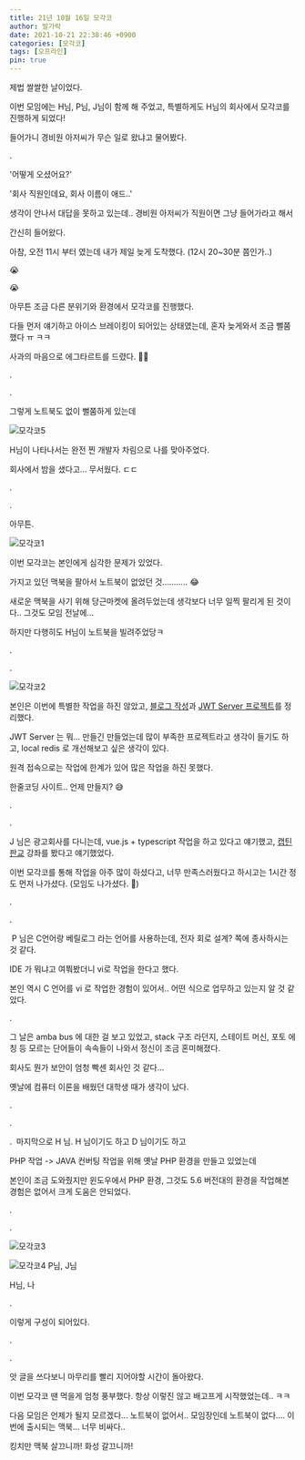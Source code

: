 ```yaml
---
title: 21년 10월 16일 모각코
author: 발가락
date: 2021-10-21 22:38:46 +0900
categories: [모각코]
tags: [오프라인]
pin: true
---
```


제법 쌀쌀한 날이었다.

이번 모임에는 H님, P님, J님이 함께 해 주었고, 특별하게도 H님의 회사에서 모각코를 진행하게 되었다!

들어가니 경비원 아저씨가 무슨 일로 왔냐고 물어봤다.

.

'어떻게 오셨어요?'

'회사 직원인데요, 회사 이름이 애드..'

생각이 안나서 대답을 못하고 있는데.. 경비원 아저씨가 직원이면 그냥 들어가라고 해서

간신히 들어왔다.

아참, 오전 11시 부터 였는데 내가 제일 늦게 도착했다. (12시 20~30분 쯤인가..)

😭

😭

아무튼 조금 다른 분위기와 환경에서 모각코를 진행했다.

다들 먼저 얘기하고 아이스 브레이킹이 되어있는 상태였는데, 혼자 늦게와서 조금 뻘쭘했다 ㅠ ㅋㅋ

사과의 마음으로 에그타르트를 드렸다. 🐔🥚

.

.

그렇게 노트북도 없이 뻘쭘하게 있는데

![모각코5](/assets/img/20211021/5.jpg)

H님이 나타나서는 완전 찐 개발자 차림으로 나를 맞아주었다.

회사에서 밤을 샜다고... 무서웠다. ㄷㄷ

.

.

아무튼.

![모각코1](/assets/img/20211021/1.jpg)

이번 모각코는 본인에게 심각한 문제가 있었다.

가지고 있던 맥북을 팔아서 노트북이 없었던 것........... 😂

새로운 맥북을 사기 위해 당근마켓에 올려두었는데 생각보다 너무 일찍 팔리게 된 것이다.. 그것도 모임 전날에...

하지만 다행히도 H님이 노트북을 빌려주었당ㅋ

.

.

![모각코2](/assets/img/20211021/2.jpg)

본인은 이번에 특별한 작업을 하진 않았고, [블로그 작성](https://blog.rgbplace.com/404)과 [JWT Server 프로젝트](https://github.com/6lueparr0t/spring-jwt-server)를 정리했다.

JWT Server 는 뭐... 만들긴 만들었는데 많이 부족한 프로젝트라고 생각이 들기도 하고, local redis 로 개선해보고 싶은 생각이 있다.

원격 접속으로는 작업에 한계가 있어 많은 작업을 하진 못했다.

한줄코딩 사이트.. 언제 만들지? 😅

.

.

J 님은 광고회사를 다니는데, vue.js + typescript 작업을 하고 있다고 얘기했고, [캡틴 판교](https://www.inflearn.com/users/@captain/courses) 강좌를 봤다고 얘기했었다.

이번 모각코를 통해 작업을 아주 많이 하셨다고, 너무 만족스러웠다고 하시고는 1시간 정도 먼저 나가셨다. (모임도 나가셨다. 🤣)

.

.​

​
P 님은 C언어랑 베릴로그 라는 언어를 사용하는데, 전자 회로 설계? 쪽에 종사하시는 것 같다.

IDE 가 뭐냐고 여쭤봤더니 vi로 작업을 한다고 했다.

본인 역시 C 언어를 vi 로 작업한 경험이 있어서.. 어떤 식으로 업무하고 있는지 알 것 같았다.

.

그 날은 ​amba bus 에 대한 걸 보고 있었고, stack 구조 라던지, 스테이트 머신, 포토 에칭​ 등 모르는 단어들이 속속들이 나와서 정신이 조금 혼미해졌다.

회사도 뭔가 보안이 엄청 빡센 회사인 것 같다...

옛날에 컴퓨터 이론을 배웠던 대학생 때가 생각이 났다.

.

.

.​
​
마지막으로 H 님. H 님이기도 하고 D 님이기도 하고

​PHP 작업 -> JAVA 컨버팅 작업을 위해 옛날 PHP 환경을 만들고 있었는데

본인이 조금 도와줬지만 윈도우에서 PHP 환경, 그것도 5.6 버전대의 환경을 작업해본 경험은 없어서 크게 도움은 안되었다.

.

.

![모각코3](/assets/img/20211021/3.jpg)

![모각코4](/assets/img/20211021/4.jpg)
P님, J님

H님, 나

.

이렇게 구성이 되어있다.

.

.

앗 글을 쓰다보니 마무리를 빨리 지어야할 시간이 돌아왔다.

이번 모각코 땐 먹을게 엄청 풍부했다. 항상 이렇진 않고 배고프게 시작했었는데.. ㅋㅋ

다음 모임은 언제가 될지 모르겠다... 노트북이 없어서.. 모임장인데 노트북이 없다.... 이번에 출시되는 맥북... 너무 비싸다..

킹치만 맥북 살끄니까! 화성 갈끄니까!